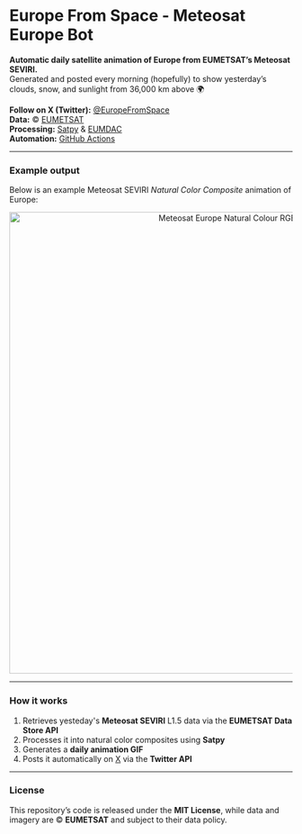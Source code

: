 # Europe From Space - Meteosat Europe Bot

**Automatic daily satellite animation of Europe from EUMETSAT’s Meteosat SEVIRI.**  
Generated and posted every morning (hopefully) to show yesterday’s clouds, snow, and sunlight from 36,000 km above 🌍  

**Follow on X (Twitter):** [@EuropeFromSpace](https://x.com/EuropeFromSpace)  
**Data:** © [EUMETSAT](https://www.eumetsat.int)  
**Processing:** [Satpy](https://satpy.readthedocs.io) & [EUMDAC](https://user.eumetsat.int/resources/user-guides/eumetsat-data-access-client-eumdac-guide)  
**Automation:** [GitHub Actions](https://github.com/features/actions)

---

### Example output
Below is an example Meteosat SEVIRI *Natural Color Composite* animation of Europe:

<p align="center">
  <img src="docs/example.gif" width="820" alt="Meteosat Europe Natural Colour RGB Example">
</p>

---

### How it works
1. Retrieves yesteday's **Meteosat SEVIRI** L1.5 data via the **EUMETSAT Data Store API**  
2. Processes it into natural color composites using **Satpy**  
3. Generates a **daily animation GIF**  
4. Posts it automatically on [X](https://x.com/EuropeFromSpace) via the **Twitter API**

---

### License
This repository’s code is released under the **MIT License**, while data and imagery are © **EUMETSAT** and subject to their data policy.
